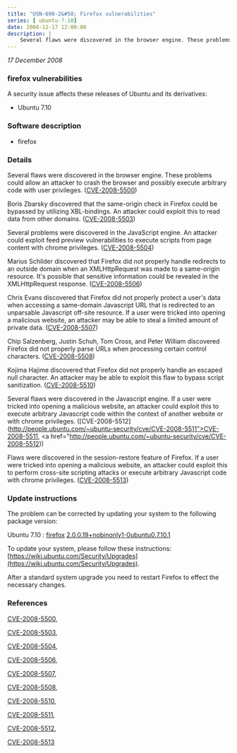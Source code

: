 ```yaml
---
title: "USN-690-2&#58; Firefox vulnerabilities"
series: [ ubuntu-7.10]
date: 2008-12-17 12:00:00
description: |
    Several flaws were discovered in the browser engine. These problems could allow an attacker to crash the browser and possibly execute arbitrary code with user privileges. ([CVE-2008-5500](http://people.ubuntu.com/~ubuntu-security/cve/CVE-2008-5500))
--- 
```

 
 

*17 December 2008*

### firefox vulnerabilities

A security issue affects these releases of Ubuntu and its derivatives:

* Ubuntu 7.10

### Software description

* firefox 

### Details

Several flaws were discovered in the browser engine. These problems could allow an attacker to crash the browser and possibly execute arbitrary code with user privileges. ([CVE-2008-5500](http://people.ubuntu.com/~ubuntu-security/cve/CVE-2008-5500))

Boris Zbarsky discovered that the same-origin check in Firefox could be bypassed by utilizing XBL-bindings. An attacker could exploit this to read data from other domains. ([CVE-2008-5503](http://people.ubuntu.com/~ubuntu-security/cve/CVE-2008-5503))

Several problems were discovered in the JavaScript engine. An attacker could exploit feed preview vulnerabilities to execute scripts from page content with chrome privileges. ([CVE-2008-5504](http://people.ubuntu.com/~ubuntu-security/cve/CVE-2008-5504))

Marius Schilder discovered that Firefox did not properly handle redirects to an outside domain when an XMLHttpRequest was made to a same-origin resource. It&#39;s possible that sensitive information could be revealed in the XMLHttpRequest response. ([CVE-2008-5506](http://people.ubuntu.com/~ubuntu-security/cve/CVE-2008-5506))

Chris Evans discovered that Firefox did not properly protect a user&#39;s data when accessing a same-domain Javascript URL that is redirected to an unparsable Javascript off-site resource. If a user were tricked into opening a malicious website, an attacker may be able to steal a limited amount of private data. ([CVE-2008-5507](http://people.ubuntu.com/~ubuntu-security/cve/CVE-2008-5507))

Chip Salzenberg, Justin Schuh, Tom Cross, and Peter William discovered Firefox did not properly parse URLs when processing certain control characters. ([CVE-2008-5508](http://people.ubuntu.com/~ubuntu-security/cve/CVE-2008-5508))

Kojima Hajime discovered that Firefox did not properly handle an escaped null character. An attacker may be able to exploit this flaw to bypass script sanitization. ([CVE-2008-5510](http://people.ubuntu.com/~ubuntu-security/cve/CVE-2008-5510))

Several flaws were discovered in the Javascript engine. If a user were tricked into opening a malicious website, an attacker could exploit this to execute arbitrary Javascript code within the context of another website or with chrome privileges. ([CVE-2008-5512](http://people.ubuntu.com/~ubuntu-security/cve/CVE-2008-5511">CVE-2008-5511</a>, <a href="http://people.ubuntu.com/~ubuntu-security/cve/CVE-2008-5512))

Flaws were discovered in the session-restore feature of Firefox. If a user were tricked into opening a malicious website, an attacker could exploit this to perform cross-site scripting attacks or execute arbitrary Javascript code with chrome privileges. ([CVE-2008-5513](http://people.ubuntu.com/~ubuntu-security/cve/CVE-2008-5513)) 

### Update instructions

The problem can be corrected by updating your system to the following package version:

Ubuntu 7.10
 : [firefox](https://launchpad.net/ubuntu/+source/firefox) <span> [2.0.0.19+nobinonly1-0ubuntu0.7.10.1](https://launchpad.net/ubuntu/+source/firefox/2.0.0.19+nobinonly1-0ubuntu0.7.10.1) </span> 

To update your system, please follow these instructions: [https://wiki.ubuntu.com/Security/Upgrades](https://wiki.ubuntu.com/Security/Upgrades).

After a standard system upgrade you need to restart Firefox to effect the necessary changes. 

### References

 
 [CVE-2008-5500](http://people.ubuntu.com/~ubuntu-security/cve/CVE-2008-5500), 

 [CVE-2008-5503](http://people.ubuntu.com/~ubuntu-security/cve/CVE-2008-5503), 

 [CVE-2008-5504](http://people.ubuntu.com/~ubuntu-security/cve/CVE-2008-5504), 

 [CVE-2008-5506](http://people.ubuntu.com/~ubuntu-security/cve/CVE-2008-5506), 

 [CVE-2008-5507](http://people.ubuntu.com/~ubuntu-security/cve/CVE-2008-5507), 

 [CVE-2008-5508](http://people.ubuntu.com/~ubuntu-security/cve/CVE-2008-5508), 

 [CVE-2008-5510](http://people.ubuntu.com/~ubuntu-security/cve/CVE-2008-5510), 

 [CVE-2008-5511](http://people.ubuntu.com/~ubuntu-security/cve/CVE-2008-5511), 

 [CVE-2008-5512](http://people.ubuntu.com/~ubuntu-security/cve/CVE-2008-5512), 

 [CVE-2008-5513](http://people.ubuntu.com/~ubuntu-security/cve/CVE-2008-5513)
 

